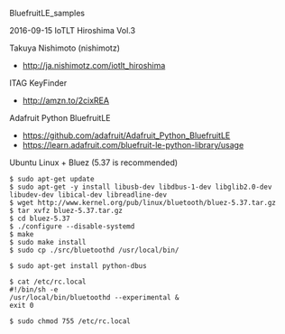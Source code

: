 BluefruitLE_samples

2016-09-15 IoTLT Hiroshima Vol.3

Takuya Nishimoto (nishimotz)

* http://ja.nishimotz.com/iotlt_hiroshima

ITAG KeyFinder

* http://amzn.to/2cixREA

Adafruit Python BluefruitLE

* https://github.com/adafruit/Adafruit_Python_BluefruitLE
* https://learn.adafruit.com/bluefruit-le-python-library/usage

Ubuntu Linux + Bluez (5.37 is recommended)

```
$ sudo apt-get update
$ sudo apt-get -y install libusb-dev libdbus-1-dev libglib2.0-dev libudev-dev libical-dev libreadline-dev
$ wget http://www.kernel.org/pub/linux/bluetooth/bluez-5.37.tar.gz
$ tar xvfz bluez-5.37.tar.gz
$ cd bluez-5.37
$ ./configure --disable-systemd
$ make
$ sudo make install
$ sudo cp ./src/bluetoothd /usr/local/bin/

$ sudo apt-get install python-dbus

$ cat /etc/rc.local 
#!/bin/sh -e
/usr/local/bin/bluetoothd --experimental &
exit 0

$ sudo chmod 755 /etc/rc.local
```
